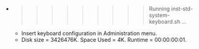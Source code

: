 * >>>>>>>>> Running inst-std-system-keyboard.sh ...
  * Insert keyboard configuration in Administration menu.
  * Disk size = 3426476K. Space Used = 4K. Runtime = 00:00:00:01.
